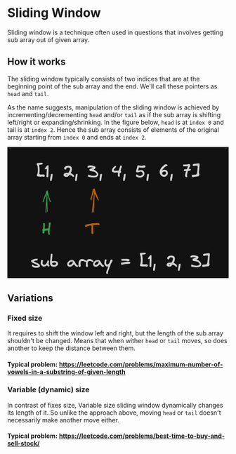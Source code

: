 # Sliding Window

Sliding window is a technique often used in questions that involves getting sub array out of given array.

## How it works

The sliding window typically consists of two indices that are at the beginning point of the sub array and the end. We'll call these pointers as `head` and `tail`.

As the name suggests, manipulation of the sliding window is achieved by incrementing/decrementing `head` and/or `tail` as if the sub array is shifting left/right or expanding/shrinking. In the figure below, `head` is at `index 0` and tail is at `index 2`. Hence the sub array consists of elements of the original array starting from `index 0` and ends at `index 2`.

![sliding-window](./sliding-window.png)

## Variations

### Fixed size
It requires to shift the window left and right, but the length of the sub array shouldn't be changed. Means that when wither `head` or `tail` moves, so does another to keep the distance between them.

#### Typical problem: https://leetcode.com/problems/maximum-number-of-vowels-in-a-substring-of-given-length

### Variable (dynamic) size
In contrast of fixes size, Variable size sliding window dynamically changes its length of it. So unlike the approach above, moving `head` or `tail` doesn't necessarily make another move either. 

#### Typical problem: https://leetcode.com/problems/best-time-to-buy-and-sell-stock/